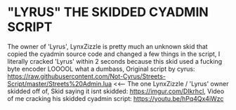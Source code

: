 # "LYRUS" THE SKIDDED CYADMIN SCRIPT

The owner of 'Lyrus', LynxZizzle is pretty much an unknown skid that copied the cyadmin source code and changed a few things in the script,
I literally cracked 'Lyrus' within 2 seconds because this skid used a fucking byte encoder LOOOOL what a dumbass,
Original script by cyrus: https://raw.githubusercontent.com/Not-Cyrus/Streets-Script/master/Streets%20Admin.lua <<-- The one LynxZizzle / 'Lyrus' owner skidded off of,
Skid saying it isnt skidded: https://imgur.com/DIkrhcl,
Video of me cracking his skidded cyadmin script: https://youtu.be/hPq4Qx4iWzc
